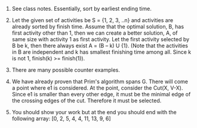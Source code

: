 1. See class notes. Essentially, sort by earliest ending time.

2. Let the given set of activities be S = {1, 2, 3, ..n} and activities are already sorted by finish time.
Assume that the optimal solution, B, has first activity other than 1,
then we can create a better solution, A, of same size with activity 1 as first activity.
Let the first activity selected by B be k, then there always exist A = (B – k) U {1}.
(Note that the activities in B are independent and k has smallest finishing time among all.
Since k is not 1, finish(k) >= finish(1)).

3. There are many possible counter examples.

4. We have already proven that Prim's algorithm spans G. There will come a point where e1 is considered.
At the point, consider the Cut(X, V-X). Since e1 is smaller than every other edge, it must be the minimal edge
of the crossing edges of the cut. Therefore it must be selected.

5. You should show your work but at the end you should end with the following array: [0, 2, 5, 4, 4, 11, 13, 9, 6]
